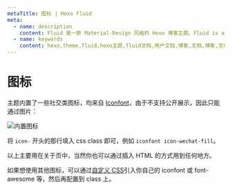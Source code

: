 ```yaml
---
metaTitle: 图标 | Hexo Fluid
meta:
  - name: description
    content: Fluid 是一款 Material-Design 风格的 Hexo 博客主题。Fluid is an elegant Material-Design theme for Hexo. https://github.com/fluid-dev/hexo-theme-fluid
  - name: keywords
    content: hexo,theme,fluid,hexo主题,fluid文档,用户文档,博客,文档,博客,文章
---
```


# 图标

主题内置了一些社交类图标，均来自 [Iconfont](https://www.iconfont.cn/)，由于不支持公开展示，因此只能通过图片：

![内置图标](https://fluid-dev.github.io/hexo-fluid-docs/iconfont.png)

将 `icon-` 开头的那行填入 css class 即可，例如 `iconfont icon-wechat-fill`。

以上主要用在关于页中，当然你也可以通过插入 HTML 的方式用到任何地方。

如果想使用其他图标，可以通过[自定义 CSS](/guide/#自定义-js-css-html)引入你自己的 iconfont 或 font-awesome 等，然后再配置到 class 上。
